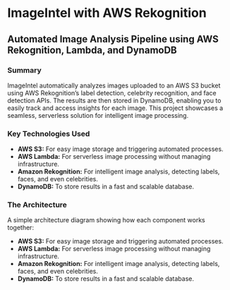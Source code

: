 <!DOCTYPE html>
<html lang="en">
<head>
  <meta charset="UTF-8">
  <meta name="viewport" content="width=device-width, initial-scale=1.0">
  <title>ImageIntel with AWS Rekognition</title>
</head>
<body>

  <h1>ImageIntel with AWS Rekognition</h1>
  <h2>Automated Image Analysis Pipeline using AWS Rekognition, Lambda, and DynamoDB</h2>

  <section>
    <h3>Summary</h3>
    <p>
      ImageIntel automatically analyzes images uploaded to an AWS S3 bucket using AWS Rekognition’s label detection, celebrity recognition, and face detection APIs. The results are then stored in DynamoDB, enabling you to easily track and access insights for each image. This project showcases a seamless, serverless solution for intelligent image processing.
    </p>
  </section>

  <section>
    <h3>Key Technologies Used</h3>
    <ul>
      <li><strong>AWS S3:</strong> For easy image storage and triggering automated processes.</li>
      <li><strong>AWS Lambda:</strong> For serverless image processing without managing infrastructure.</li>
      <li><strong>Amazon Rekognition:</strong> For intelligent image analysis, detecting labels, faces, and even celebrities.</li>
      <li><strong>DynamoDB:</strong> To store results in a fast and scalable database.</li>
    </ul>
  </section>

  <section>
    <h3>The Architecture</h3>
    <p>A simple architecture diagram showing how each component works together:</p>
    <ul>
      <li><strong>AWS S3:</strong> For easy image storage and triggering automated processes.</li>
      <li><strong>AWS Lambda:</strong> For serverless image processing without managing infrastructure.</li>
      <li><strong>Amazon Rekognition:</strong> For intelligent image analysis, detecting labels, faces, and even celebrities.</li>
      <li><strong>DynamoDB:</strong> To store results in a fast and scalable database.</li>
    </ul>
  </section>

</body>
</html>

